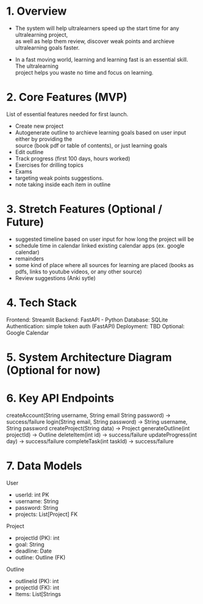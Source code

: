 # 1. Overview
- The system will help ultralearners speed up the start time for any ultralearning project,  
as well as help them review, discover weak points and archieve ultralearning goals faster.

- In a fast moving world, learning and learning fast is an essential skill. The ultralearning  
project helps you waste no time and focus on learning. 

# 2. Core Features (MVP)
List of essential features needed for first launch.
- Create new project
- Autogenerate outline to archieve learning goals based on user input either by providing the  
source (book pdf or table of contents), or just learning goals
- Edit outline
- Track progress (first 100 days, hours worked)
- Exercises for drilling topics
- Exams 
- targeting weak points suggestions. 
- note taking inside each item in outline

# 3. Stretch Features (Optional / Future)
- suggested timeline based on user input for how long the project will be 
- schedule time in calendar linked existing calendar apps (ex. google calendar) 
- remainders 
- some kind of place where all sources for learning are placed (books as pdfs, links to youtube videos, or any other source)
- Review suggestions (Anki sytle)

# 4. Tech Stack
Frontend: Streamlit
Backend: FastAPI - Python
Database: SQLite
Authentication: simple token auth (FastAPI)
Deployment: TBD
Optional: Google Calendar

# 5. System Architecture Diagram (Optional for now)


# 6. Key API Endpoints
createAccount(String username, String email String password) -> success/failure
login(String email, String password) -> String username, String password
createProject(String data) -> Project
generateOutline(int projectId) -> Outline
deleteItem(int id) -> success/failure
updateProgress(int day) -> success/failure
completeTask(int taskId) -> success/failure

# 7. Data Models
User
- userId: int PK
- username: String
- password: String
- projects: List[Project] FK

Project
- projectId (PK): int
- goal: String
- deadline: Date
- outline: Outline (FK)

Outline
- outlineId (PK): int
- projectId (FK): int
- Items: List[Strings
